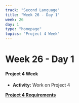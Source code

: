 ```yaml
---
track: "Second Language"
title: "Week 26 - Day 1"
week: 26
day: 1
type: "homepage"
topics: "Project 4 Week"
---
```



# Week 26 - Day 1

#### Project 4 Week

- **Activity:** Work on Project 4

[**Project 4 Requirements**](/unit-projects/unit-three-project-requirements)